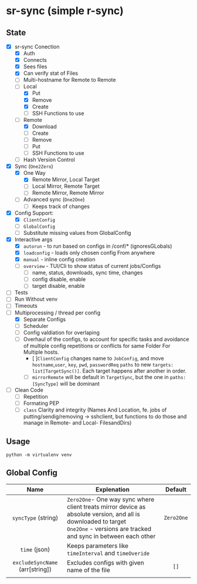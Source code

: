  # sr-sync (simple r-sync)
## State
- [X] sr-sync Conection
    - [X] Auth
    - [X] Connects
    - [X] Sees files 
    - [X] Can verify stat of Files
    - [ ] Multi-hostname for Remote to Remote
    - [ ] Local
        - [X] Put
        - [X] Remove
        - [X] Create
        - [ ] SSH Functions to use
    - [ ] Remote
        - [X] Download
        - [ ] Create
        - [ ] Remove
        - [ ] Put
        - [ ] SSH Functions to use 
    - [ ] Hash Version Control
- [X] Sync (`One2Zero`)
    - [X] One Way 
        - [X] Remote Mirror, Local Target
        - [ ] Local Mirror, Remote Target
        - [ ] Remote Mirror, Remote Mirror
    - [ ] Advanced sync (`One2One`) 
        - [ ] Keeps track of changes
- [X] Config Support:
    -[X] `ClientConfig`
    -[ ] `GlobalConfig`
    -[ ]  Substitute missing values from GlobalConfig
- [X] Interactive args
    - [X] `autorun` - to run based on configs in /conf/* (ignoresGLobals)
    - [X] `loadconfig` - loads only chosen config From anywhere
    - [X] `manual` - inline config creation
    - [ ] `overview` - TUI/Cli to show status of current jobs/Configs
        - [ ] name, status, downloads, sync time, changes
        - [ ] config disable, enable
        - [ ] target disable, enable
- [ ] Tests
- [ ] Run Without venv
- [ ] Timeouts
- [ ] Multiprocessing / thread per config
    - [X] Separate Configs
    - [ ] Scheduler
    - [ ] Config valdiation for overlaping
    - [ ] Overhaul of the configs, to account for specific tasks and avoidance of multiple config repetitions or conflicts for same Folder For Multiple hosts. 
        - [ ]`ClientConfig` changes name to `JobConfig`, and move `hostname`,`user`, `key`, `pwd`, `passwordReq` `paths` to new `targets: list[TargetSync()]`. Each target happens after another in order.
        - [ ] `mirrorRemote` will be default in `TargetSync`, but the one in `paths:[SyncType]` will be dominant 
- [ ] Clean Code
    - [ ] Repetition
    - [ ] Formating PEP
    - [ ] `class` Clarity and integrity (Names And Location, fe. jobs of putting/sendig/removing -> sshclient, but functions to do those and manage in Remote- and Local- FilesandDirs)

## Usage
`python -m virtualenv venv`

## Global Config
| Name | Explenation | Default|
|:------:|------|:------:|
|`syncType` (string) | `Zero2One`- One way sync where client treats mirror device as absolute version, and all is downloaded to target <br>  `One2One` - versions are tracked and sync in between each other | `Zero2One`|
|`time` (json) | Keeps parameters like `timeInterval` and `timeOveride` | |
|`excludeSyncName` (arr[string]) | Excludes configs with given name of the file | `[]`|
||

